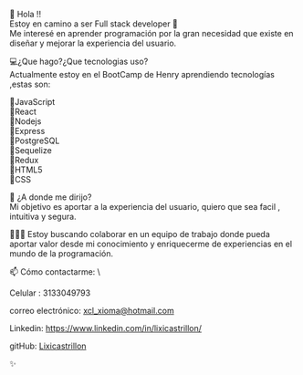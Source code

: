 👋 Hola !! \
  Estoy en camino a ser Full stack developer  💞️ \
  Me interesé en aprender programación por la gran necesidad que existe en diseñar y mejorar la experiencia del usuario.  

💻¿Que hago?¿Que tecnologias uso? \
 Actualmente estoy en el BootCamp de Henry aprendiendo  tecnologías ,estas  son: 

🔹JavaScript \
🔹React \
🔹Nodejs \
🔹Express \
🔹PostgreSQL \
🔹Sequelize \
🔹Redux \
🔹HTML5 \
🔹CSS 

🌱 ¿A donde me dirijo? \
  Mi objetivo es aportar a la experiencia del usuario, quiero que sea facil , intuitiva y segura. 
  
👩🏼‍💻 Estoy buscando colaborar en un equipo de trabajo donde pueda aportar valor desde mi conocimiento y  enriquecerme de experiencias en el mundo de la programación. 

📫 Cómo contactarme: \

Celular : 3133049793

correo electrónico: 
xcl_xioma@hotmail.com 

Linkedin: 
https://www.linkedin.com/in/lixicastrillon/ 

gitHub: 
[Lixicastrillon](https://github.com/Lixicastrillon/) 

✨
